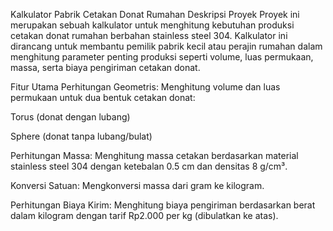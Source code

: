 Kalkulator Pabrik Cetakan Donat Rumahan
Deskripsi Proyek
Proyek ini merupakan sebuah kalkulator untuk menghitung kebutuhan produksi cetakan donat rumahan berbahan stainless steel 304. Kalkulator ini dirancang untuk membantu pemilik pabrik kecil atau perajin rumahan dalam menghitung parameter penting produksi seperti volume, luas permukaan, massa, serta biaya pengiriman cetakan donat.

Fitur Utama
Perhitungan Geometris: Menghitung volume dan luas permukaan untuk dua bentuk cetakan donat:

Torus (donat dengan lubang)

Sphere (donat tanpa lubang/bulat)

Perhitungan Massa: Menghitung massa cetakan berdasarkan material stainless steel 304 dengan ketebalan 0.5 cm dan densitas 8 g/cm³.

Konversi Satuan: Mengkonversi massa dari gram ke kilogram.

Perhitungan Biaya Kirim: Menghitung biaya pengiriman berdasarkan berat dalam kilogram dengan tarif Rp2.000 per kg (dibulatkan ke atas).
